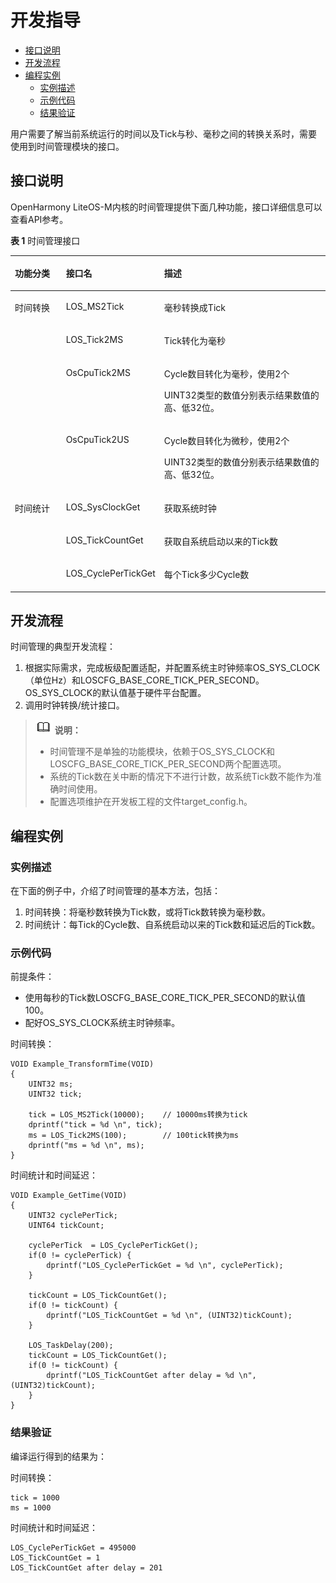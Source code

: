 # 开发指导<a name="ZH-CN_TOPIC_0000001124066545"></a>

-   [接口说明](#section158501652121514)
-   [开发流程](#section783435801510)
-   [编程实例](#section460018317164)
    -   [实例描述](#section127752801718)
    -   [示例代码](#section321653551711)
    -   [结果验证](#section4366193318167)


用户需要了解当前系统运行的时间以及Tick与秒、毫秒之间的转换关系时，需要使用到时间管理模块的接口。

## 接口说明<a name="section158501652121514"></a>

OpenHarmony LiteOS-M内核的时间管理提供下面几种功能，接口详细信息可以查看API参考。

**表 1**  时间管理接口

<a name="table14277123518139"></a>
<table><thead align="left"><tr id="row152771935131315"><th class="cellrowborder" valign="top" width="17.77177717771777%" id="mcps1.2.4.1.1"><p id="p1127733591316"><a name="p1127733591316"></a><a name="p1127733591316"></a>功能分类</p>
</th>
<th class="cellrowborder" valign="top" width="23.782378237823785%" id="mcps1.2.4.1.2"><p id="p22771357138"><a name="p22771357138"></a><a name="p22771357138"></a>接口名</p>
</th>
<th class="cellrowborder" valign="top" width="58.44584458445845%" id="mcps1.2.4.1.3"><p id="p327714358130"><a name="p327714358130"></a><a name="p327714358130"></a>描述</p>
</th>
</tr>
</thead>
<tbody><tr id="row1627793517136"><td class="cellrowborder" rowspan="4" valign="top" width="17.77177717771777%" headers="mcps1.2.4.1.1 "><p id="p10525141151410"><a name="p10525141151410"></a><a name="p10525141151410"></a>时间转换</p>
</td>
<td class="cellrowborder" valign="top" width="23.782378237823785%" headers="mcps1.2.4.1.2 "><p id="p1027783551315"><a name="p1027783551315"></a><a name="p1027783551315"></a>LOS_MS2Tick</p>
</td>
<td class="cellrowborder" valign="top" width="58.44584458445845%" headers="mcps1.2.4.1.3 "><p id="p1717215119159"><a name="p1717215119159"></a><a name="p1717215119159"></a>毫秒转换成Tick</p>
</td>
</tr>
<tr id="row20278035131316"><td class="cellrowborder" valign="top" headers="mcps1.2.4.1.1 "><p id="p148921018154"><a name="p148921018154"></a><a name="p148921018154"></a>LOS_Tick2MS</p>
</td>
<td class="cellrowborder" valign="top" headers="mcps1.2.4.1.2 "><p id="p61721311101517"><a name="p61721311101517"></a><a name="p61721311101517"></a>Tick转化为毫秒</p>
</td>
</tr>
<tr id="row1736713145208"><td class="cellrowborder" valign="top" headers="mcps1.2.4.1.1 "><p id="p13367171492014"><a name="p13367171492014"></a><a name="p13367171492014"></a>OsCpuTick2MS</p>
</td>
<td class="cellrowborder" valign="top" headers="mcps1.2.4.1.2 "><p id="p14367121422016"><a name="p14367121422016"></a><a name="p14367121422016"></a>Cycle数目转化为毫秒，使用2个</p>
<p id="p28931312219"><a name="p28931312219"></a><a name="p28931312219"></a>UINT32类型的数值分别表示结果数值的高、低32位。</p>
</td>
</tr>
<tr id="row19475718122016"><td class="cellrowborder" valign="top" headers="mcps1.2.4.1.1 "><p id="p14475121882012"><a name="p14475121882012"></a><a name="p14475121882012"></a>OsCpuTick2US</p>
</td>
<td class="cellrowborder" valign="top" headers="mcps1.2.4.1.2 "><p id="p26621730152310"><a name="p26621730152310"></a><a name="p26621730152310"></a>Cycle数目转化为微秒，使用2个</p>
<p id="p176621930152313"><a name="p176621930152313"></a><a name="p176621930152313"></a>UINT32类型的数值分别表示结果数值的高、低32位。</p>
</td>
</tr>
<tr id="row327873511316"><td class="cellrowborder" rowspan="3" valign="top" width="17.77177717771777%" headers="mcps1.2.4.1.1 "><p id="p1743134312156"><a name="p1743134312156"></a><a name="p1743134312156"></a>时间统计</p>
</td>
<td class="cellrowborder" valign="top" width="23.782378237823785%" headers="mcps1.2.4.1.2 "><p id="p18278435131316"><a name="p18278435131316"></a><a name="p18278435131316"></a>LOS_SysClockGet</p>
</td>
<td class="cellrowborder" valign="top" width="58.44584458445845%" headers="mcps1.2.4.1.3 "><p id="p1827813571317"><a name="p1827813571317"></a><a name="p1827813571317"></a>获取系统时钟</p>
</td>
</tr>
<tr id="row1127823541313"><td class="cellrowborder" valign="top" headers="mcps1.2.4.1.1 "><p id="p1927810354132"><a name="p1927810354132"></a><a name="p1927810354132"></a>LOS_TickCountGet</p>
</td>
<td class="cellrowborder" valign="top" headers="mcps1.2.4.1.2 "><p id="p17278163512131"><a name="p17278163512131"></a><a name="p17278163512131"></a>获取自系统启动以来的Tick数</p>
</td>
</tr>
<tr id="row1027814354131"><td class="cellrowborder" valign="top" headers="mcps1.2.4.1.1 "><p id="p1727843510137"><a name="p1727843510137"></a><a name="p1727843510137"></a>LOS_CyclePerTickGet</p>
</td>
<td class="cellrowborder" valign="top" headers="mcps1.2.4.1.2 "><p id="p827819358134"><a name="p827819358134"></a><a name="p827819358134"></a>每个Tick多少Cycle数</p>
</td>
</tr>
</tbody>
</table>

## 开发流程<a name="section783435801510"></a>

时间管理的典型开发流程：

1.  根据实际需求，完成板级配置适配，并配置系统主时钟频率OS\_SYS\_CLOCK（单位Hz）和LOSCFG\_BASE\_CORE\_TICK\_PER\_SECOND。OS\_SYS\_CLOCK的默认值基于硬件平台配置。
2.  调用时钟转换/统计接口。

>![](../public_sys-resources/icon-note.gif) **说明：** 
>-   时间管理不是单独的功能模块，依赖于OS\_SYS\_CLOCK和LOSCFG\_BASE\_CORE\_TICK\_PER\_SECOND两个配置选项。
>-   系统的Tick数在关中断的情况下不进行计数，故系统Tick数不能作为准确时间使用。
>-   配置选项维护在开发板工程的文件target\_config.h。

## 编程实例<a name="section460018317164"></a>

### 实例描述<a name="section127752801718"></a>

在下面的例子中，介绍了时间管理的基本方法，包括：

1.  时间转换：将毫秒数转换为Tick数，或将Tick数转换为毫秒数。
2.  时间统计：每Tick的Cycle数、自系统启动以来的Tick数和延迟后的Tick数。

### 示例代码<a name="section321653551711"></a>

前提条件：

-   使用每秒的Tick数LOSCFG\_BASE\_CORE\_TICK\_PER\_SECOND的默认值100。
-   配好OS\_SYS\_CLOCK系统主时钟频率。

时间转换：

```
VOID Example_TransformTime(VOID)
{
    UINT32 ms;
    UINT32 tick;

    tick = LOS_MS2Tick(10000);    // 10000ms转换为tick
    dprintf("tick = %d \n", tick);
    ms = LOS_Tick2MS(100);        // 100tick转换为ms
    dprintf("ms = %d \n", ms);
}
```

时间统计和时间延迟：

```
VOID Example_GetTime(VOID)
{
    UINT32 cyclePerTick;
    UINT64 tickCount;

    cyclePerTick  = LOS_CyclePerTickGet();
    if(0 != cyclePerTick) {
        dprintf("LOS_CyclePerTickGet = %d \n", cyclePerTick);
    }

    tickCount = LOS_TickCountGet();
    if(0 != tickCount) {
        dprintf("LOS_TickCountGet = %d \n", (UINT32)tickCount);
    }

    LOS_TaskDelay(200);
    tickCount = LOS_TickCountGet();
    if(0 != tickCount) {
        dprintf("LOS_TickCountGet after delay = %d \n", (UINT32)tickCount);
    }
}
```

### 结果验证<a name="section4366193318167"></a>

编译运行得到的结果为：

时间转换：

```
tick = 1000
ms = 1000
```

时间统计和时间延迟：

```
LOS_CyclePerTickGet = 495000 
LOS_TickCountGet = 1 
LOS_TickCountGet after delay = 201
```


